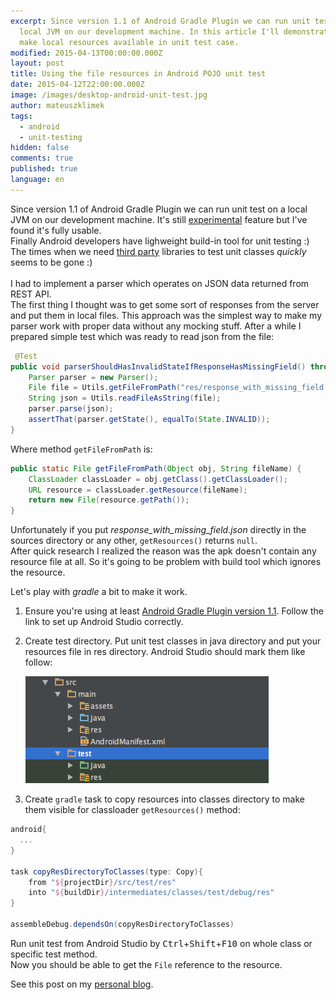 ```yaml
---
excerpt: Since version 1.1 of Android Gradle Plugin we can run unit test on a
  local JVM on our development machine. In this article I'll demonstrate how to
  make local resources available in unit test case.
modified: 2015-04-13T00:00:00.000Z
layout: post
title: Using the file resources in Android POJO unit test
date: 2015-04-12T22:00:00.000Z
image: /images/desktop-android-unit-test.jpg
author: mateuszklimek
tags:
  - android
  - unit-testing
hidden: false
comments: true
published: true
language: en
---
```

Since version 1.1 of Android Gradle Plugin we can run unit test on a local JVM on our development machine. It's still [experimental](http://tools.android.com/tech-docs/unit-testing-support) feature but I've found it's fully usable.<br/>
Finally Android developers have lighweight build-in tool for unit testing :)<br />
The times when we need [third party](http://robolectric.org/configuring/) libraries to test unit classes *quickly* seems to be gone :)\
<br/>
I had to implement a parser which operates on JSON data returned from REST API. <br/>
The first thing I thought was to get some sort of responses from the server and put them in local files.
This approach was the simplest way to make my parser work with proper data without any mocking stuff.
After a while I prepared simple test which was ready to read json from the file:

```java
 @Test
public void parserShouldHasInvalidStateIfResponseHasMissingField() throws Exception {
	Parser parser = new Parser();
	File file = Utils.getFileFromPath("res/response_with_missing_field.json");
	String json = Utils.readFileAsString(file);
	parser.parse(json);
	assertThat(parser.getState(), equalTo(State.INVALID));
}
```

Where method `getFileFromPath` is:

```java
public static File getFileFromPath(Object obj, String fileName) {
	ClassLoader classLoader = obj.getClass().getClassLoader();
	URL resource = classLoader.getResource(fileName);
	return new File(resource.getPath());
}
```

Unfortunately if you put *response_with_missing_field.json* directly in the sources directory or any other, `getResources()` returns `null`. <br/>
After quick research I realized the reason was the apk doesn't contain any resource file at all. 
So it's going to be problem with build tool which ignores the resource. 

Let's play with *gradle* a bit to make it work.

1. Ensure you're using at least [Android Gradle Plugin version 1.1](http://tools.android.com/tech-docs/unit-testing-support). Follow the link to set up Android Studio correctly. 
2. Create test directory. Put unit test classes in java directory and put your resources file in res directory. Android Studio should mark them like follow: 

   ![test-directory-structure](/images/test-directory-structure.png)
3. Create `gradle` task to copy resources into classes directory to make them visible for classloader `getResources()` method:

```groovy
android{
  ...
}

task copyResDirectoryToClasses(type: Copy){
    from "${projectDir}/src/test/res"
    into "${buildDir}/intermediates/classes/test/debug/res"
}

assembleDebug.dependsOn(copyResDirectoryToClasses)
```

 Run unit test from Android Studio by <kbd>Ctrl</kbd>+<kbd>Shift</kbd>+<kbd>F10</kbd> on whole class or specific test method.<br/>
 Now you should be able to get the `File` reference to the resource.

See this post on my [personal blog](http://mklimek.github.io/using-file-resources-in-android-unit-test/).

